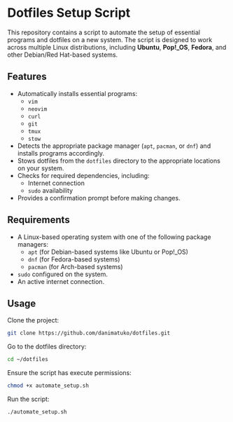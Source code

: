 # Dotfiles Setup Script

This repository contains a script to automate the setup of essential programs and dotfiles on a new system. 
The script is designed to work across multiple Linux distributions, including **Ubuntu**, **Pop!_OS**, **Fedora**, and other Debian/Red Hat-based systems.

## Features

- Automatically installs essential programs:
  - `vim`
  - `neovim`
  - `curl`
  - `git`
  - `tmux`
  - `stow`
- Detects the appropriate package manager (`apt`, `pacman`, or `dnf`) and installs programs accordingly.
- Stows dotfiles from the `dotfiles` directory to the appropriate locations on your system.
- Checks for required dependencies, including:
  - Internet connection
  - `sudo` availability
- Provides a confirmation prompt before making changes.

## Requirements

- A Linux-based operating system with one of the following package managers:
  - `apt` (for Debian-based systems like Ubuntu or Pop!_OS)
  - `dnf` (for Fedora-based systems)
  - `pacman` (for Arch-based systems)
- `sudo` configured on the system.
- An active internet connection.

## Usage

Clone the project:

```bash
git clone https://github.com/danimatuko/dotfiles.git
```

Go to the dotfiles directory:

```bash
cd ~/dotfiles
```

Ensure the script has execute permissions:

```bash
chmod +x automate_setup.sh
```

Run the script:

```bash
./automate_setup.sh
```

